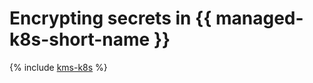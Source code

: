 # Encrypting secrets in {{ managed-k8s-short-name }}

{% include [kms-k8s](../../_includes/kms/kms-k8s.md) %}

